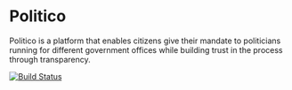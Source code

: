 # Politico

Politico is a platform that enables citizens give their mandate to politicians running for different government offices while building trust in the process through transparency.

[![Build Status](https://travis-ci.com/mekzy-o/Politico.svg?branch=develop)](https://travis-ci.com/mekzy-o/Politico)